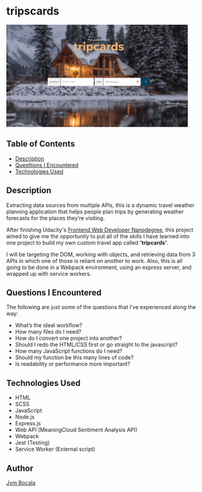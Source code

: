 # tripscards

![Tripcards App!](src/assets/tripcards.gif "Tripcards App")

## Table of Contents

* [Description](#description)
* [Questtions I Encountered](#questions-i-encountered)
* [Technologies Used](#technologies-used)

## Description

Extracting data sources from multiple APIs, this is a dynamic travel weather planning application that helps people plan trips by generating weather forecasts for the places they’re visiting.

After finishing Udacity's [Frontend Web Developer Nanodegree](https://graduation.udacity.com/api/graduation/certificate/PDFJSY3R/download), this project aimed to give me the opportunity to put all of the skills I have learned into one project to build my own custom travel app called **'tripcards'**. 

I will be targeting the DOM, working with objects, and retrieving data from 3 APIs in which one of those is reliant on another to work. Also, this is all going to be done in a Webpack environment, using an express server, and wrapped up with service workers.

## Questions I Encountered

The following are just some of the questions that I've experienced along the way:

- What’s the ideal workflow?
- How many files do I need?
- How do I convert one project into another?
- Should I redo the HTML/CSS first or go straight to the javascript?
- How many JavaScript functions do I need?
- Should my function be this many lines of code?
- Is readability or performance more important?


## Technologies Used
- HTML
- SCSS
- JavaScript
- Node.js
- Express.js
- Web API (MeaningCloud Sentiment Analysis API)
- Webpack
- Jest (Testing)
- Service Worker (External script)


## Author
[Jym Bocala](https://github.com/jymbocala)